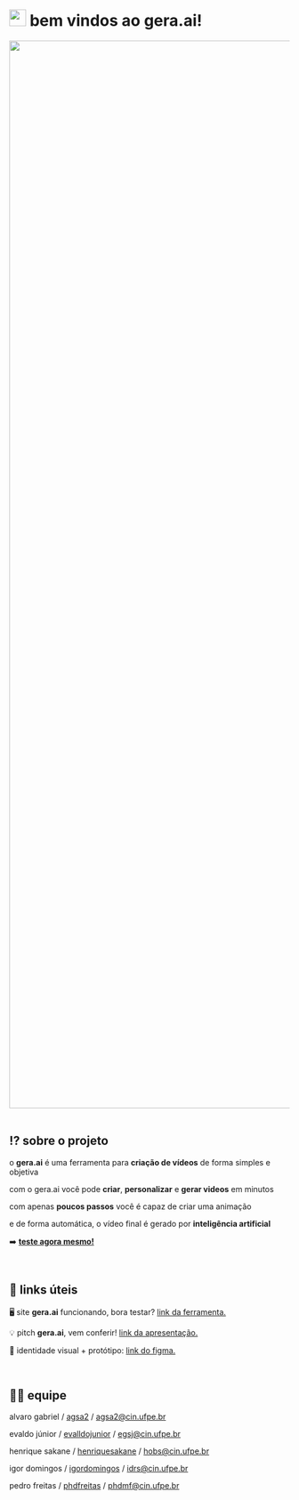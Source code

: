 # <img width="30" alt="gera ai logo" src="https://em-content.zobj.net/source/noto-emoji-animations/344/waving-hand_1f44b.gif"> bem vindos ao **gera.ai**! 

<div align="center">
<img width="1920" alt="gera ai logo" src="https://user-images.githubusercontent.com/19995715/234160067-38f80806-be45-4a29-b2ed-0c16d9156cdc.png">
</div>

</br>

## ⁉️ sobre o projeto

o **gera.ai** é uma ferramenta para **criação de vídeos** de forma simples e objetiva

com o gera.ai você pode **criar**, **personalizar** e **gerar videos** em minutos

com apenas **poucos passos** você é capaz de criar uma animação 

e de forma automática, o vídeo final é gerado por **inteligência artificial** 

➡️ [**teste agora mesmo!**](https://gera-ai-cc.onrender.com/) 


</br>

## 🔗 links úteis
🖥️ site **gera.ai** funcionando, bora testar? [link da ferramenta.](https://gera-ai-cc.onrender.com/)

💡 pitch **gera.ai**, vem conferir! [link da apresentação.](https://docs.google.com/presentation/d/1OgMW3NNcyGM_q87AkEnA971fbGUmHHIB-g1iNlGC7aQ/edit?usp=sharing)

🎨 identidade visual + protótipo: [link do figma.](https://www.figma.com/file/TbSIau7osF8PZamwob4HvQ/gera.ai?node-id=20%3A2254&t=MApnQBYsgreSvxHE-1)


</br>

## 👨‍💻 equipe
alvaro gabriel / [agsa2](https://github.com/agsa2) / agsa2@cin.ufpe.br

evaldo júnior / [evalldojunior](https://github.com/evalldojunior)  / egsj@cin.ufpe.br

henrique sakane / [henriquesakane](https://github.com/henriquesakane) / hobs@cin.ufpe.br

igor domingos / [igordomingos](https://github.com/igordomingos) / idrs@cin.ufpe.br

pedro freitas / [phdfreitas](https://github.com/phdfreitas) / phdmf@cin.ufpe.br

